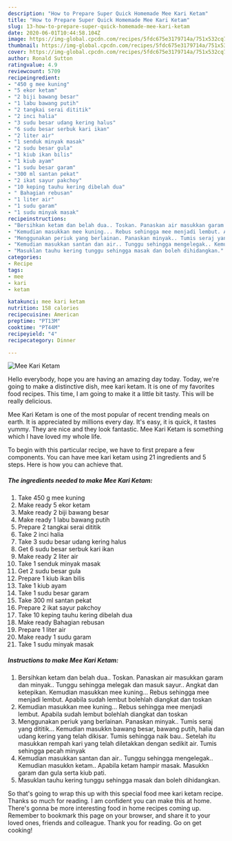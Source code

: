 ```yaml
---
description: "How to Prepare Super Quick Homemade Mee Kari Ketam"
title: "How to Prepare Super Quick Homemade Mee Kari Ketam"
slug: 13-how-to-prepare-super-quick-homemade-mee-kari-ketam
date: 2020-06-01T10:44:58.104Z
image: https://img-global.cpcdn.com/recipes/5fdc675e3179714a/751x532cq70/mee-kari-ketam-resipi-foto-utama.jpg
thumbnail: https://img-global.cpcdn.com/recipes/5fdc675e3179714a/751x532cq70/mee-kari-ketam-resipi-foto-utama.jpg
cover: https://img-global.cpcdn.com/recipes/5fdc675e3179714a/751x532cq70/mee-kari-ketam-resipi-foto-utama.jpg
author: Ronald Sutton
ratingvalue: 4.9
reviewcount: 5709
recipeingredient:
- "450 g mee kuning"
- "5 ekor ketam"
- "2 biji bawang besar"
- "1 labu bawang putih"
- "2 tangkai serai dititik"
- "2 inci halia"
- "3 sudu besar udang kering halus"
- "6 sudu besar serbuk kari ikan"
- "2 liter air"
- "1 senduk minyak masak"
- "2 sudu besar gula"
- "1 kiub ikan bilis"
- "1 kiub ayam"
- "1 sudu besar garam"
- "300 ml santan pekat"
- "2 ikat sayur pakchoy"
- "10 keping tauhu kering dibelah dua"
- " Bahagian rebusan"
- "1 liter air"
- "1 sudu garam"
- "1 sudu minyak masak"
recipeinstructions:
- "Bersihkan ketam dan belah dua.. Toskan. Panaskan air masukkan garam dan minyak.. Tunggu sehingga melegak dan masuk sayur.. Angkat dan ketepikan. Kemudian masukkan mee kuning... Rebus sehingga mee menjadi lembut. Apabila sudah lembut bolehlah diangkat dan toskan"
- "Kemudian masukkan mee kuning... Rebus sehingga mee menjadi lembut. Apabila sudah lembut bolehlah diangkat dan toskan"
- "Menggunakan periuk yang berlainan. Panaskan minyak.. Tumis seraj yang dititik... Kemudian masukkn bawang besar, bawang putih, halia dan udang kering yang telah dikisar. Tumis sehingga naik bau.. Setelah itu masukkan rempah kari yang telah diletakkan dengan sedikit air. Tumis sehingga pecah minyak"
- "Kemudian masukkan santan dan air.. Tunggu sehingga mengelegak.. Kemudian masukkn ketam.. Apabila ketam hampir masak. Masukkn garam dan gula serta kiub pati."
- "Masuklan tauhu kering tunggu sehingga masak dan boleh dihidangkan."
categories:
- Recipe
tags:
- mee
- kari
- ketam

katakunci: mee kari ketam 
nutrition: 158 calories
recipecuisine: American
preptime: "PT13M"
cooktime: "PT44M"
recipeyield: "4"
recipecategory: Dinner

---
```



![Mee Kari Ketam](https://img-global.cpcdn.com/recipes/5fdc675e3179714a/751x532cq70/mee-kari-ketam-resipi-foto-utama.jpg)

Hello everybody, hope you are having an amazing day today. Today, we're going to make a distinctive dish, mee kari ketam. It is one of my favorites food recipes. This time, I am going to make it a little bit tasty. This will be really delicious.



Mee Kari Ketam is one of the most popular of recent trending meals on earth. It is appreciated by millions every day. It's easy, it is quick, it tastes yummy. They are nice and they look fantastic. Mee Kari Ketam is something which I have loved my whole life.


To begin with this particular recipe, we have to first prepare a few components. You can have mee kari ketam using 21 ingredients and 5 steps. Here is how you can achieve that.

<!--inarticleads1-->

##### The ingredients needed to make Mee Kari Ketam:

1. Take 450 g mee kuning
1. Make ready 5 ekor ketam
1. Make ready 2 biji bawang besar
1. Make ready 1 labu bawang putih
1. Prepare 2 tangkai serai dititik
1. Take 2 inci halia
1. Take 3 sudu besar udang kering halus
1. Get 6 sudu besar serbuk kari ikan
1. Make ready 2 liter air
1. Take 1 senduk minyak masak
1. Get 2 sudu besar gula
1. Prepare 1 kiub ikan bilis
1. Take 1 kiub ayam
1. Take 1 sudu besar garam
1. Take 300 ml santan pekat
1. Prepare 2 ikat sayur pakchoy
1. Take 10 keping tauhu kering dibelah dua
1. Make ready  Bahagian rebusan
1. Prepare 1 liter air
1. Make ready 1 sudu garam
1. Take 1 sudu minyak masak




<!--inarticleads2-->

##### Instructions to make Mee Kari Ketam:

1. Bersihkan ketam dan belah dua.. Toskan. Panaskan air masukkan garam dan minyak.. Tunggu sehingga melegak dan masuk sayur.. Angkat dan ketepikan. Kemudian masukkan mee kuning... Rebus sehingga mee menjadi lembut. Apabila sudah lembut bolehlah diangkat dan toskan
1. Kemudian masukkan mee kuning... Rebus sehingga mee menjadi lembut. Apabila sudah lembut bolehlah diangkat dan toskan
1. Menggunakan periuk yang berlainan. Panaskan minyak.. Tumis seraj yang dititik... Kemudian masukkn bawang besar, bawang putih, halia dan udang kering yang telah dikisar. Tumis sehingga naik bau.. Setelah itu masukkan rempah kari yang telah diletakkan dengan sedikit air. Tumis sehingga pecah minyak
1. Kemudian masukkan santan dan air.. Tunggu sehingga mengelegak.. Kemudian masukkn ketam.. Apabila ketam hampir masak. Masukkn garam dan gula serta kiub pati.
1. Masuklan tauhu kering tunggu sehingga masak dan boleh dihidangkan.




So that's going to wrap this up with this special food mee kari ketam recipe. Thanks so much for reading. I am confident you can make this at home. There's gonna be more interesting food in home recipes coming up. Remember to bookmark this page on your browser, and share it to your loved ones, friends and colleague. Thank you for reading. Go on get cooking!
